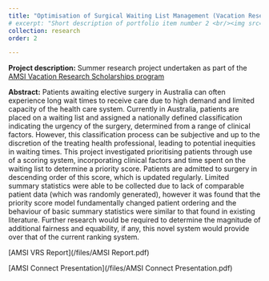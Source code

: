 ```yaml
---
title: "Optimisation of Surgical Waiting List Management (Vacation Research)"
# excerpt: "Short description of portfolio item number 2 <br/><img src='/images/500x300.png'>"
collection: research
order: 2

---
```



**Project description:** Summer research project undertaken as part of the [AMSI Vacation Research Scholarships program](https://vrs.amsi.org.au/student-profile/jack-powers/)

**Abstract:** Patients awaiting elective surgery in Australia can often experience long wait times to receive care due to high demand and limited capacity of the health care system. Currently in Australia, patients are placed on a waiting list and assigned a nationally defined classification indicating the urgency of the surgery, determined from a range of clinical factors. However, this classification process can be subjective and up to the discretion of the treating health professional, leading to potential inequities in waiting times. This project investigated prioritising patients through use of a scoring system, incorporating clinical factors and time spent on the waiting list to determine a priority score. Patients are admitted to surgery in descending order of this score, which is updated regularly. Limited summary statistics were able to be collected due to lack of comparable patient data (which was randomly generated), however it was found that the priority score model fundamentally changed patient ordering and the behaviour of basic summary statistics were similar to that found in existing literature. Further research would be required to determine the magnitude of additional fairness and equability, if any, this novel system would provide over that of the current ranking system.



[AMSI VRS Report](/files/AMSI Report.pdf)

[AMSI Connect Presentation](/files/AMSI Connect Presentation.pdf)

